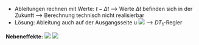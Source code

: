 - Ableitungen rechnen mit Werte: $t-\Delta t$ --> Werte $\Delta t$ befinden sich in der Zukunft --> Berechnung technisch nicht realisierbar 
- Lösung: Ableitung auch auf der Ausgangsseite u
![](Pasted%20image%2020250515085039.png)
--> $DT_{1}$-Regler

**Nebeneffekte:**
![](Pasted%20image%2020250515085549.png)
![](Pasted%20image%2020250515085601.png)
